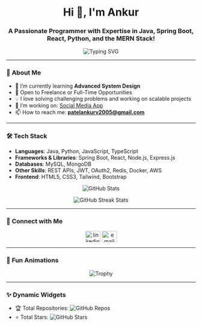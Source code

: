 <h1 align="center">Hi 👋, I'm Ankur</h1>
<h3 align="center">A Passionate Programmer with Expertise in Java, Spring Boot, React, Python, and the MERN Stack!</h3>

<p align="center">
  <img src="https://readme-typing-svg.herokuapp.com?font=Fira+Code&size=20&pause=1000&color=36BCF7&center=true&vCenter=true&width=540&lines=Welcome+to+My+GitHub+Profile!;Passionate+about+Coding+%26+Learning;Building+Cool+Projects+with+Java%2C+React;Open+to+Collaboration!" alt="Typing SVG" />
</p>

---

### 🚀 **About Me**
- 🌱 I’m currently learning **Advanced System Design**
- 💼 Open to Freelance or Full-Time Opportunities
- 💡 I love solving challenging problems and working on scalable projects
- 🔭 I’m working on: [Social Media App](#)
- 📫 How to reach me: **[patelankurv2005@gmail.com](mailto:patelankurv2005@gmail.com)**

---

### 🛠 **Tech Stack**
- **Languages**: Java, Python, JavaScript, TypeScript  
- **Frameworks & Libraries**: Spring Boot, React, Node.js, Express.js  
- **Databases**: MySQL, MongoDB  
- **Other Skills**: REST APIs, JWT, OAuth2, Redis, Docker, AWS  
- **Frontend**: HTML5, CSS3, Tailwind, Bootstrap  

<p align="center">
  <img src="https://github-readme-stats.vercel.app/api?username=AnkurRanpariya2005&show_icons=true&count_private=true&include_all_commits=true&theme=radical" alt="GitHub Stats" />


<p align="center">
  <img src="https://github-readme-streak-stats.herokuapp.com/?user=AnkurRanpariya2005&theme=radical" alt="GitHub Streak Stats" />
</p>
</p>



---

### 🔗 **Connect with Me**
<p align="center">
  <a href="https://www.linkedin.com/inAnkurRanpariya2005/" target="blank"><img align="center" src="https://cdn.jsdelivr.net/npm/simple-icons@3.0.1/icons/linkedin.svg" alt="linkedin" height="30" width="40" /></a>
  <a href="mailto:patelankurv2005@gmail.com" target="blank"><img align="center" src="https://cdn.jsdelivr.net/npm/simple-icons@3.0.1/icons/gmail.svg" alt="email" height="30" width="40" /></a>
</p>

---

### 🌟 **Fun Animations**
<p align="center">
  <img src="https://github-profile-trophy.vercel.app/?username=AnkurRanpariya2005&theme=radical" alt="Trophy" />
</p>







---

### ✨ **Dynamic Widgets**
- 🏆 Total Repositories: ![GitHub Repos](https://badges.pufler.dev/repos/AnkurRanpariya2005)
- ⭐ Total Stars: ![GitHub Stars](https://img.shields.io/github/stars/AnkurRanpariya2005?style=social)
